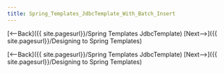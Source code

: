 ```yaml
---
title: Spring_Templates_JdbcTemplate_With_Batch_Insert
---
```

[<--Back]({{ site.pagesurl}}/Spring Templates JdbcTemplate) [Next-->]({{ site.pagesurl}}/Designing to Spring Templates)



[<--Back]({{ site.pagesurl}}/Spring Templates JdbcTemplate) [Next-->]({{ site.pagesurl}}/Designing to Spring Templates)
